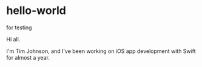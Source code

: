 # hello-world
for testing


Hi all.

I'm Tim Johnson, and I've been working on iOS app development with Swift for almost a year.
